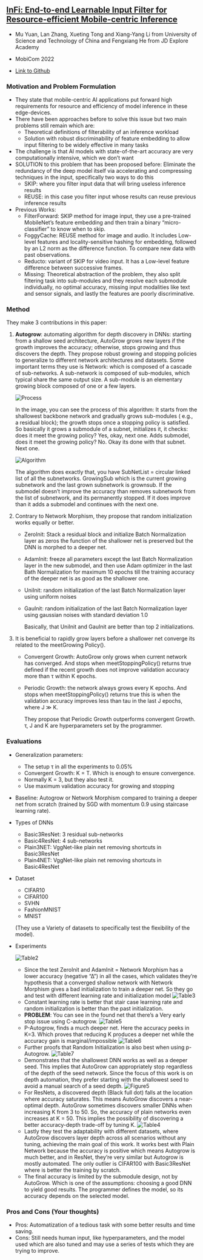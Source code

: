 ## [InFi: End-to-end Learnable Input Filter for Resource-efficient Mobile-centric Inference](https://dl.acm.org/doi/10.1145/3495243.3517016)

* Mu Yuan, Lan Zhang, Xueting Tong and Xiang-Yang Li from University of Science and Technology of China and Fengxiang He from JD Explore Academy

* MobiCom 2022

* [Link to Github](https://github.com/yuanmu97/infi)

### Motivation and Problem Formulation

* They state that mobile-centric AI applications put forward high requirements for resource and efficiency of model inference in these edge-devices. 
* There have been approaches before to solve this issue but two main problems still remain which are:
   * Theoretical definitions of filterability of an inference workload
   * Solution with robust discriminability of feature embedding to allow input filtering to be widely effective in many tasks
* The challenge is that AI models with state-of-the-art accuracy are very computationally intensive, which we don’t want
* SOLUTION to this problem that has been proposed before: Eliminate the redundancy of the deep model itself via accelerating and compressing techniques in the input, specifically two ways to do this
   * SKIP: where you filter input data that will bring useless inference results
   * REUSE: in this case you filter input whose results can reuse previous inference results
* Previous Works:
   * FilterForward: SKIP method for image input, they use a pre-trained MobileNet’s feature embedding and then train a binary “micro-classifier” to know when to skip.
    * FoggyCache: REUSE method for image and audio. It includes Low-level features and locality-sensitive hashing for embedding, followed by an L2 norm as the difference function. To compare new data with past observations.
    * Reducto: variant of SKIP for video input. It has a Low-level feature difference between successive frames.
    * Missing: Theoretical abstraction of the problem, they also split filtering task into sub-modules and they resolve each submodule individually, no optimal accuracy, missing input modalities like text and sensor signals, and lastly the features are poorly discriminative.


### Method

They make 3 contributions in this paper:

1) **Autogrow**: automating algorithm for depth discovery in DNNs: starting from a shallow seed architecture, AutoGrow grows new layers if the growth improves the accuracy; otherwise, stops growing and thus discovers the depth.  They propose robust growing and stopping policies to generalize to different network architectures and datasets. Some important terms they use is Network: which is composed of a cascade of sub-networks. A sub-network is composed of sub-modules, which typical share the same output size. A sub-module is an elementary growing block composed of one or a few layers.

   ![Process](./process.jpg)

    In the image, you can see the process of this algorithm: It starts from the shallowest backbone network and gradually grows sub-modules ( e.g., a residual block); the growth stops once a stopping policy is satisfied. So basically it grows a submodule of a subnet, initializes it, it checks: does it meet the growing policy? Yes, okay, next one. Adds submodel, does it meet the growing policy? No. Okay its done with that subnet. Next one.

   ![Algorithm](./algorithm.jpg)

    The algorithm does exactly that, you have SubNetList = circular linked list of all the subnetworks. GrowingSub which is the current growing subnetwork and the last grown subnetwork is grownsub. If the submodel doesn’t improve the accuracy than removes subnetwork from the list of subnetwork, and its permanently stopped. If it does improve than it adds a submodel and continues with the next one.

2) Contrary to Network Morphism, they propose that random initialization works equally or better.
    * ZeroInit: Stack a residual block and initialize Batch Normalization layer as zeros  the function of the shallower net is preserved but the DNN is morphed to a deeper net.
    * AdamInit: freeze all parameters except the last Batch Normalization layer in the new submodel, and then use Adam optimizer in the last Bath Normalization for maximum 10 epochs till the training accuracy of the deeper net is as good as the shallower one.
    * UniInit: random initialization of the last Batch Normalization layer using uniform noises
    * GauInit: random initialization of the last Batch Normalization layer using gaussian noises with standard deviation 1.0

      Basically, that UniInit and GauInit are better than top 2 initializations.

3) It is beneficial to rapidly grow layers before a shallower net converge its related to the meetGrowing Policy().
    * Convergent Growth: AutoGrow only grows when current network has converged.  And stops when meetStoppingPolicy() returns true defined if the recent growth does not improve validation accuracy more than τ within K epochs.

    * Periodic Growth: the network always grows every K epochs. And stops when meetStoppingPolicy() returns true this is when the validation accuracy improves less than tau in the last J epochs, where J ≫ K.

      They propose that Periodic Growth outperforms convergent Growth. τ, J and K are hyperparameters set by the programmer.



### Evaluations

* Generalization parameters:
    * The setup τ in all the experiments to 0.05%
    * Convergent Growth: K = T. Which is enough to ensure convergence.
    * Normally K = 3, but they also test it.
    * Use maximum validation accuracy for growing and stopping
* Baseline: Autogrow or Network Morphism compared to training a deeper net from scratch (trained by SGD with momentum 0.9 using staircase learning rate).
* Types of DNNs
    * Basic3ResNet: 3 residual sub-networks
    * Basic4ResNet: 4 sub-networks
    * Plain3NET: VggNet-like plain net removing shortcuts in Basic3ResNet
    * Plain4NET: VggNet-like plain net removing shortcuts in Basic4ResNet
* Dataset
    * CIFAR10
    * CIFAR100
    * SVHN
    * FashionMNIST
    * MNIST
   
    (They use a Variety of datasets to specifically test the flexibility of the model).
    
* Experiments

     ![Table2](./Table2.jpg)
    * Since the test ZeroInit and AdamInit = Network Morphism has a lower accuracy (negative “∆”) in all the cases, which validates they’re hypothesis that a converged shallow network with Network Morphism gives a bad initialization to train a deeper net. So they go and test with different learning rate and initialization model
      ![Table3](./Table3.jpg)
    * Constant learning rate is better that stair case learning rate and random initialization is better than the past initialization.
    * **PROBLEM**: You can see in the found net that there’s a Very early stop issue using C-autogrow.
      ![Table5](./Table5.jpg)
    * P-Autogrow, finds a much deeper net. Here the accuracy peeks in K=3. Which proves that reducing K produces a deeper net while the accuracy gain is marginal/impossible
      ![Table6](./Table6.jpg)
    * Further proofs that Random Initialization is also best when using p-Autogrow.
      ![Table7](./Table7.jpg)
    * Demonstrates that the shallowest DNN works as well as a deeper seed. This implies that AutoGrow can appropriately stop regardless of the depth of the seed network. Since the focus of this work is on depth automation, they prefer starting with the shallowest seed to avoid a manual search of a seed depth.
      ![Figure5](./Figure5.jpg)
    * For ResNets, a discovered depth (Black full dot) falls at the location where accuracy saturates. This means AutoGrow discovers a near-optimal depth. AutoGrow sometimes discovers smaller DNNs when increasing K from 3 to 50. So, the accuracy of plain networks even increases at K = 50. This implies the possibility of discovering a better accuracy-depth trade-off by tuning K.
      ![Table4](./Table4.jpg)
    * Lastly they test the adaptability with different datasets, where AutoGrow discovers layer depth across all scenarios without any tuning, achieving the main goal of this work. It works best with Plain Network because the accuracy is positive which means Autogrow is much better, and in ResNet, they’re very similar but Autogrow is mostly automated. The only outlier is CIFAR100 with Basic3ResNet where is better the training by scratch.
    * The final accuracy is limited by the submodule design, not by AutoGrow. Which is one of the assumptions: choosing a good DNN to yield good results. The programmer defines the model, so its accuracy depends on the selected model.

### Pros and Cons (Your thoughts)

* Pros: Automatization of a tedious task with some better results and time saving.
* Cons: Still needs human input, like hyperparameters, and the model used which are also tuned and may use a series of tests which they are trying to improve.
